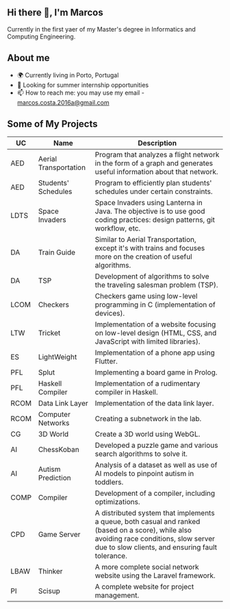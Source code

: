 ## Hi there 👋, I'm Marcos

Currently in the first yaer of my Master's degree in Informatics and Computing Engineering.

## About me

- 🌍 Currently living in Porto, Portugal
- 💼 Looking for summer internship opportunities
- 📫 How to reach me: you may use my email - marcos.costa.2016a@gmail.com

## Some of My Projects

| UC   | Name                  | Description                                                                                                                                                                      |
| ---- | --------------------- | -------------------------------------------------------------------------------------------------------------------------------------------------------------------------------- |
| AED  | Aerial Transportation | Program that analyzes a flight network in the form of a graph and generates useful information about that network.                                                               |
| AED  | Students' Schedules   | Program to efficiently plan students' schedules under certain constraints.                                                                                                       |
| LDTS | Space Invaders        | Space Invaders using Lanterna in Java. The objective is to use good coding practices: design patterns, git workflow, etc.                                                        |
| DA   | Train Guide           | Similar to Aerial Transportation, except it's with trains and focuses more on the creation of useful algorithms.                                                                 |
| DA   | TSP                   | Development of algorithms to solve the traveling salesman problem (TSP).                                                                                                         |
| LCOM | Checkers              | Checkers game using low-level programming in C (implementation of devices).                                                                                                      |
| LTW  | Tricket               | Implementation of a website focusing on low-level design (HTML, CSS, and JavaScript with limited libraries).                                                                     |
| ES   | LightWeight           | Implementation of a phone app using Flutter.                                                                                                                                     |
| PFL  | Splut                 | Implementing a board game in Prolog.                                                                                                                                             |
| PFL  | Haskell Compiler      | Implementation of a rudimentary compiler in Haskell.                                                                                                                             |
| RCOM | Data Link Layer       | Implementation of the data link layer.                                                                                                                                           |
| RCOM | Computer Networks     | Creating a subnetwork in the lab.                                                                                                                                                |
| CG   | 3D World              | Create a 3D world using WebGL.                                                                                                                                                   |
| AI   | ChessKoban            | Developed a puzzle game and various search algorithms to solve it.                                                                                                               |
| AI   | Autism Prediction     | Analysis of a dataset as well as use of AI models to pinpoint autism in toddlers.                                                                                                |
| COMP | Compiler              | Development of a compiler, including optimizations.                                                                                                                              |
| CPD  | Game Server           | A distributed system that implements a queue, both casual and ranked (based on a score), while also avoiding race conditions, slow server due to slow clients, and ensuring fault tolerance. |
| LBAW | Thinker               | A more complete social network website using the Laravel framework.                                                                                                              |
| PI   | Scisup                | A complete website for project management.                                                                                                                                       |

<!--
**MarcosCosta2022/MarcosCosta2022** is a ✨ _special_ ✨ repository because its `README.md` (this file) appears on your GitHub profile.

Here are some ideas to get you started:

- 🔭 I’m currently working on ...
- 🌱 I’m currently learning ...
- 👯 I’m looking to collaborate on ...
- 🤔 I’m looking for help with ...
- 💬 Ask me about ...
- 📫 How to reach me: ...
- 😄 Pronouns: ...
- ⚡ Fun fact: ...
-->
